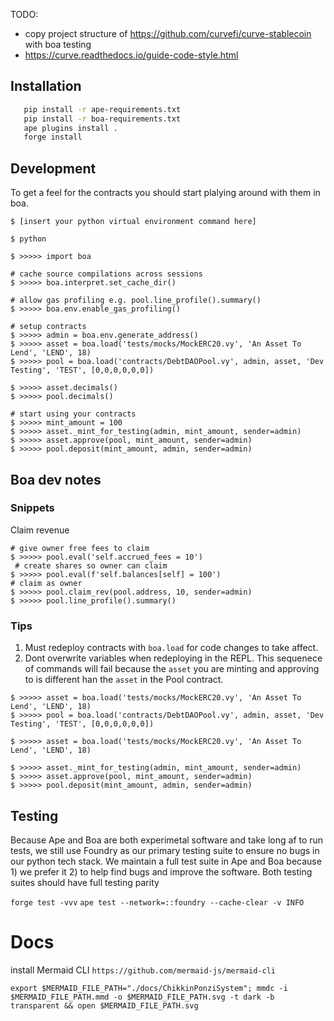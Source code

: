 TODO:

-   copy project structure of https://github.com/curvefi/curve-stablecoin with boa testing
-   https://curve.readthedocs.io/guide-code-style.html

## Installation

```bash
   pip install -r ape-requirements.txt
   pip install -r boa-requirements.txt
   ape plugins install .
   forge install
```

## Development

To get a feel for the contracts you should start plalying around with them in boa.

```
$ [insert your python virtual environment command here]

$ python

$ >>>>> import boa

# cache source compilations across sessions
$ >>>>> boa.interpret.set_cache_dir()

# allow gas profiling e.g. pool.line_profile().summary()
$ >>>>> boa.env.enable_gas_profiling()

# setup contracts
$ >>>>> admin = boa.env.generate_address()
$ >>>>> asset = boa.load('tests/mocks/MockERC20.vy', 'An Asset To Lend', 'LEND', 18)
$ >>>>> pool = boa.load('contracts/DebtDAOPool.vy', admin, asset, 'Dev Testing', 'TEST', [0,0,0,0,0,0])

$ >>>>> asset.decimals()
$ >>>>> pool.decimals()

# start using your contracts
$ >>>>> mint_amount = 100
$ >>>>> asset._mint_for_testing(admin, mint_amount, sender=admin)
$ >>>>> asset.approve(pool, mint_amount, sender=admin)
$ >>>>> pool.deposit(mint_amount, admin, sender=admin)
```

## Boa dev notes

### Snippets

Claim revenue

```
# give owner free fees to claim
$ >>>>> pool.eval('self.accrued_fees = 10')
 # create shares so owner can claim
$ >>>>> pool.eval(f'self.balances[self] = 100')
# claim as owner
$ >>>>> pool.claim_rev(pool.address, 10, sender=admin)
$ >>>>> pool.line_profile().summary()
```

### Tips

1. Must redeploy contracts with `boa.load` for code changes to take affect.
2. Dont overwrite variables when redeploying in the REPL.
   This sequenece of commands will fail because the `asset` you are minting and approving to is different han the `asset` in the Pool contract.

```
$ >>>>> asset = boa.load('tests/mocks/MockERC20.vy', 'An Asset To Lend', 'LEND', 18)
$ >>>>> pool = boa.load('contracts/DebtDAOPool.vy', admin, asset, 'Dev Testing', 'TEST', [0,0,0,0,0,0])

$ >>>>> asset = boa.load('tests/mocks/MockERC20.vy', 'An Asset To Lend', 'LEND', 18)

$ >>>>> asset._mint_for_testing(admin, mint_amount, sender=admin)
$ >>>>> asset.approve(pool, mint_amount, sender=admin)
$ >>>>> pool.deposit(mint_amount, admin, sender=admin)
```


## Testing
Because Ape and Boa are both experimetal software and take long af to run tests, we still use Foundry as our primary testing suite to ensure no bugs in our python tech stack. We maintain a full test suite in Ape and Boa because 1) we prefer it 2) to help find bugs and improve the software. Both testing suites should have full testing parity


`forge test -vvv`
`ape test --network=::foundry --cache-clear -v INFO`

# Docs

install Mermaid CLI
`https://github.com/mermaid-js/mermaid-cli`


`export $MERMAID_FILE_PATH="./docs/ChikkinPonziSystem"; mmdc -i $MERMAID_FILE_PATH.mmd -o $MERMAID_FILE_PATH.svg -t dark -b transparent && open $MERMAID_FILE_PATH.svg`
